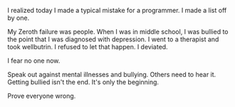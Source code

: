 I realized today I made a typical mistake for a programmer. I made a list off by one.

My Zeroth failure was people. When I was in middle school, I was bullied to the point that I was diagnosed with depression. I went to a therapist and took wellbutrin. I refused to let that happen. I deviated.

I fear no one now.

Speak out against mental illnesses and bullying. Others need to hear it. Getting bullied isn't the end. It's only the beginning.

Prove everyone wrong.
